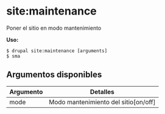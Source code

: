 # site:maintenance
Poner el sitio en modo mantenimiento

**Uso:**
```
$ drupal site:maintenance [arguments]
$ sma  
```

## Argumentos disponibles
Argumento | Detalles
---------|-------------
mode | Modo mantenimiento del sitio[on/off]

